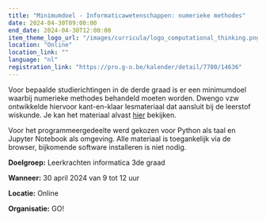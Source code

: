 ```yaml
---
title: "Minimumdoel - Informaticawetenschappen: numerieke methodes"
date: 2024-04-30T09:00:00
end_date: 2024-04-30T12:00:00
item_theme_logo_url: "/images/curricula/logo_computational_thinking.png"
location: "Online"
location_link: ""
language: "nl"
registration_link: "https://pro.g-o.be/kalender/detail/7700/14636"
---
```

Voor bepaalde studierichtingen in de derde graad is er een minimumdoel waarbij numerieke methodes behandeld moeten worden. 
Dwengo vzw ontwikkelde hiervoor kant-en-klaar lesmateriaal dat aansluit bij de leerstof wiskunde. Je kan het materiaal alvast [hier](https://dwengo.org/algoritmes) bekijken.

Voor het programmeergedeelte werd gekozen voor Python als taal en Jupyter Notebook als omgeving.
Alle materiaal is toegankelijk via de browser, bijkomende software installeren is niet nodig.

**Doelgroep:** Leerkrachten informatica 3de graad

**Wanneer:** 30 april 2024 van 9 tot 12 uur

**Locatie:** Online 

**Organisatie:** GO!
